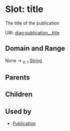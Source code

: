 
# Slot: title


The title of the publication

URI: [diag:publication__title](http://w3id.org/ontogpt/diagnostic_procedure/publication__title)


## Domain and Range

None &#8594;  <sub>0..1</sub> [String](types/String.md)

## Parents


## Children


## Used by

 * [Publication](Publication.md)
